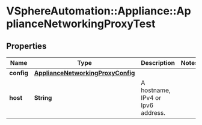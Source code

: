 # VSphereAutomation::Appliance::ApplianceNetworkingProxyTest

## Properties
Name | Type | Description | Notes
------------ | ------------- | ------------- | -------------
**config** | [**ApplianceNetworkingProxyConfig**](ApplianceNetworkingProxyConfig.md) |  | 
**host** | **String** | A hostname, IPv4 or Ipv6 address. | 


